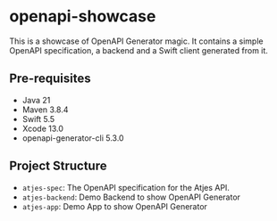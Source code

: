 # openapi-showcase

This is a showcase of OpenAPI Generator magic. It contains a simple OpenAPI specification, a backend and a Swift client generated from it.

## Pre-requisites

- Java 21
- Maven 3.8.4
- Swift 5.5
- Xcode 13.0
- openapi-generator-cli 5.3.0

## Project Structure

- `atjes-spec`: The OpenAPI specification for the Atjes API.
- `atjes-backend`: Demo Backend to show OpenAPI Generator
- `atjes-app`: Demo App to show OpenAPI Generator

